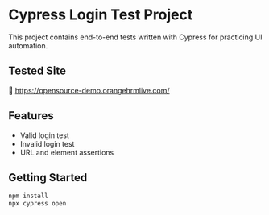# Cypress Login Test Project

This project contains end-to-end tests written with Cypress for practicing UI automation.

## Tested Site

🔗 https://opensource-demo.orangehrmlive.com/

## Features

- Valid login test
- Invalid login test
- URL and element assertions

## Getting Started

```bash
npm install
npx cypress open